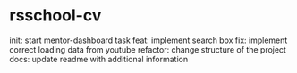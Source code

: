 # rsschool-cv
init: start mentor-dashboard task
feat: implement search box
fix: implement correct loading data from youtube
refactor: change structure of the project
docs: update readme with additional information

